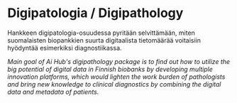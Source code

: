 # Digipatologia / Digipathology
Hankkeen digipatologia-osuudessa pyritään selvittämään, miten suomalaisten biopankkien suurta digitaalista tietomäärää voitaisiin hyödyntää esimerkiksi diagnostiikassa.

_Main goal of Ai Hub's digipathology package is to find out how to utilize the big potential of digital data in Finnish biobanks by developing multiple innovation platforms, which would lighten the work burden of pathologists and bring new knowledge to clinical diagnostics by combining the digital data and metadata of patients._
